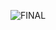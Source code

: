 ![FINAL](https://github.com/brianmunioz/final-procedimiento-de-datos/assets/81725406/c2cb43b5-4051-4b85-9c0d-d58e56fb46d7)
